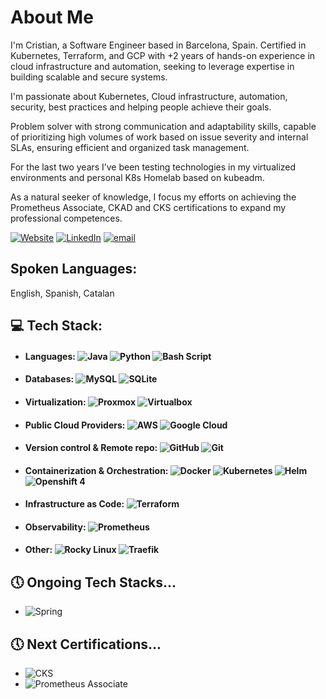 # About Me
I'm Cristian, a Software Engineer based in Barcelona, Spain. Certified in Kubernetes, Terraform, and GCP with +2 years of hands-on experience in cloud infrastructure and automation, seeking to leverage expertise in building scalable and secure systems. 

I'm passionate about Kubernetes, Cloud infrastructure, automation, security, best practices and helping people achieve their goals.

Problem solver with strong communication and adaptability skills, capable of prioritizing high volumes of work based on issue severity and internal SLAs, ensuring efficient and organized task management.

For the last two years I’ve been testing technologies in my virtualized environments and personal K8s Homelab based on kubeadm.

As a natural seeker of knowledge, I focus my efforts on achieving the Prometheus Associate, CKAD and CKS certifications to expand my professional competences.

[![Website](https://img.shields.io/badge/website-3b3b39.svg?logo=github&logoColor=white)](https://cralonsobcn.github.io/)
[![LinkedIn](https://img.shields.io/badge/LinkedIn-%230077B5.svg?logo=linkedin&logoColor=white)](https://linkedin.com/in/cristian-a-811a2b148)
[![email](https://img.shields.io/badge/Email-D14836?logo=gmail&logoColor=white)](mailto:cralonsoh8@gmail.com) 

## Spoken Languages: 
English, Spanish, Catalan

## 💻 Tech Stack:
- #### Languages: ![Java](https://img.shields.io/badge/Java-000000.svg?style=plastic&logo=openjdk&logoColor=%23ED8B00) ![Python](https://img.shields.io/badge/Python-3776AB?style=plastic&logo=python&logoColor=ffdd54) ![Bash Script](https://img.shields.io/badge/Bash-4EAA25.svg?style=plastic&logo=gnu-bash&logoColor=black)

- #### Databases: ![MySQL](https://img.shields.io/badge/MySQL-4479A1.svg?style=plastic&logo=mysql&logoColor=black) ![SQLite](https://img.shields.io/badge/SQLite-003B57.svg?style=plastic&logo=sqlite&logoColor=cinder)

- #### Virtualization: ![Proxmox](https://img.shields.io/badge/Proxmox-blue?style=plastic&logo=proxmox&logoColor=#E57000) ![Virtualbox](https://img.shields.io/badge/Virtualbox-white?style=plastic&logo=virtualbox&logoColor=2F61B4)

- #### Public Cloud Providers: ![AWS](https://img.shields.io/badge/AWS-b36b00.svg?style=plastic&logo=amazonwebservices&logoColor=cinder) ![Google Cloud](https://img.shields.io/badge/Google%20Cloud-4285F4.svg?style=plastic&logo=google-cloud&logoColor=white)

- #### Version control & Remote repo: ![GitHub](https://img.shields.io/badge/GitHub-%23121011.svg?style=plastic&logo=github&logoColor=white) ![Git](https://img.shields.io/badge/GIT-%23F05033.svg?style=plastic&logo=git&logoColor=white)

- #### Containerization & Orchestration: ![Docker](https://img.shields.io/badge/Docker-%230db7ed.svg?style=plastic&logo=docker&logoColor=white) ![Kubernetes](https://img.shields.io/badge/Kubernetes-%23326ce5.svg?style=plastic&logo=kubernetes&logoColor=white) ![Helm](https://img.shields.io/badge/Helm-%230db7ed?style=plastic&logo=helm&logoColor=white) ![Openshift 4](https://img.shields.io/badge/redhatopenshift-EE0000?style=plastic&logo=redhatopenshift&logoColor=white)

- #### Infrastructure as Code: ![Terraform](https://img.shields.io/badge/Terraform-%235835CC.svg?style=plastic&logo=terraform&logoColor=white)

- #### Observability: ![Prometheus](https://img.shields.io/badge/Prometheus-E6522C?style=plastic&logo=Prometheus&logoColor=white) 

- #### Other: ![Rocky Linux](https://img.shields.io/badge/Rocky%20Linux-10B981?style=plastic&logo=rockylinux&logoColor=f5f5f5) ![Traefik](https://img.shields.io/badge/Traefik-24A1C1?style=plastic&logo=traefikproxy&logoColor=f5f5f5) 

## 🕔 Ongoing Tech Stacks...
- ![Spring](https://img.shields.io/badge/Spring-6DB33F.svg?style=plastic&logo=spring&logoColor=white)
## 🕔 Next Certifications...
- ![CKS](https://img.shields.io/badge/CKS-%23326ce5.svg?style=plastic&logo=kubernetes&logoColor=white)
- ![Prometheus Associate](https://img.shields.io/badge/Prometheus%20Associate-E6522C?style=plastic&logo=Prometheus&logoColor=white)